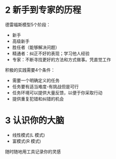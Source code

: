 # 2 新手到专家的历程

德雷福斯模型5个阶段：

- 新手
- 高级新手
- 胜任者（能够解决问题）
- 精通者：纠正不好的表现；学习他人经验
- 专家：不断寻找更好的方法和方式做事。凭直觉工作

积极的实践需要4个条件：

- 需要一个明确定义的任务
- 任务要有适当难度-有挑战但是可行
- 任务环境可以提供大量反馈，以便于你采取行动
- 提供重复犯错和纠错的机会

# 3 认识你的大脑

- 线性模式(L 模式)
- 富模式(R 模式)

随时随地用工具记录你的灵感

